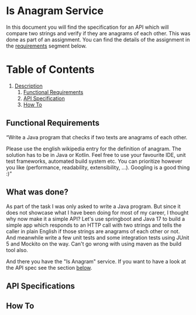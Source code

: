 # Is Anagram Service #

In this document you will find the specification for an API which will compare two strings 
and verify if they are anagrams of each other. This was done as part of an assignment. You can find the details of the 
assignment in the [requirements](#requirements) segment below.

# Table of Contents

1. [Description](#description)
    1. [Functional Requirements](#requirements)
    2. [API Specification](#specifications)
    3. [How To](#howto)


## Functional Requirements <a name="requirements"></a> ##

“Write a Java program that checks if two texts are anagrams of each other.

Please use the english wikipedia entry for the definition of anagram.
The solution has to be in Java or Kotlin.
Feel free to use your favourite IDE, unit test frameworks, automated build system etc.
You can prioritize however you like (performance, readability, extensibility, …).
Googling is a good thing :)”

## What was done? <a name="description"></a> ##

As part of the task I was only asked to write a Java program. But since it does not showcase what I have been doing 
for most of my career, I thought why now make it a simple API? 
Let's use springboot and Java 17 to build a simple app which responds to an HTTP call with two strings and tells the 
caller in plain English if those strings are anagrams of each other or not. And meanwhile write a few unit tests and 
some integration tests using JUnit 5 and Mockito on the way. Can't go wrong with using maven as the build tool also.

And there you have the "Is Anagram" service. If you want to 
have a look at the API spec see the section [below](#specifications).

## API Specifications <a name="specifications"></a> ##

## How To <a name="howto"></a> ##
